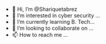 - 👋 Hi, I’m @Shariquetabrez
- 👀 I’m interested in cyber security ...
- 🌱 I’m currently learning B. Tech...
- 💞️ I’m looking to collaborate on ...
- 📫 How to reach me ...

<!---
Shariquetabrez/Shariquetabrez is a ✨ special ✨ repository because its `README.md` (this file) appears on your GitHub profile.
You can click the Preview link to take a look at your changes.
--->
